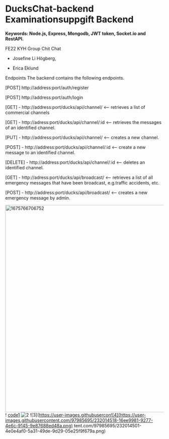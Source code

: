 # DucksChat-backend Examinationsuppgift Backend
**Keywords: Node.js, Express, Mongodb, JWT token, Socket.io and RestAPI.**

FE22 KYH Group Chit Chat

* Josefine Li Högberg,

* Erica Eklund

Endpoints
The backend contains the following endpoints. 

[POST] http://address:port/auth/register

[POST] http://address:port/auth/login

[GET] - http://address:port/ducks/api/channel/ <-- retrieves a list of commercial channels

[GET] - http://adress:port/ducks/api/channel/:id <-- retrieves the messages of an identified channel.

[PUT] - http://address:port/ducks/api/channel/ <-- creates a new channel. 

[POST] - http://address:port/ducks/api/channel/:id <-- create a new message to an identified channel.

[DELETE] - http://address:port/ducks/api/channel/:id <-- deletes an identified channel.

[GET] - http://adress:port/ducks/api/broadcast/ <-- retrieves a list of all emergency messages that have been broadcast, e.g.traffic accidents, etc. 

[POST] - http://address:port/ducks/api/broadcast/ <-- creates a new emergency message by admin.

<img width="658" alt="1675766706752" src="https://user-images.githubusercontent.com/97985695/217223752-340fa63a-da50-4850-b4a5-bbf026b3c40b.png">!
[code1](https://user-images.githubusercontent.com/97985695/232014401-972f5a2d-310d-49de-8987-702d604b5458.png)
![2](https://user-images.githubusercontent.com/97985695/232014497-3c2d0f0e-e7c0-474a-a577-6e28a60d9cb9.png)
![3](https://user-images.githubusercon![4](https://user-images.githubusercontent.com/97985695/232014518-16ee9981-9277-4e6c-9145-9e87688ed48a.png)
tent.com/97985695/232014501-4e0e4af0-5a31-49de-9d29-05e25f9f679a.png)
